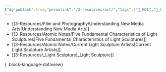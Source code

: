 ```yaml
---
{"dg-publish":true,"permalink":"/3-resources/art/","tags":["📍_MOC","🎨_Creative","📍_META","📥_New"],"updated":"2025-10-20T07:43:26.538-07:00"}
---
```


- [[3-Resources/Film and Photography/Understanding New Media Arts\|Understanding New Media Arts]]
- [[3-Resources/Atomic Notes/Five Fundamental Characteristics of Light Sculptures\|Five Fundamental Characteristics of Light Sculptures]]
- [[3-Resources/Atomic Notes/Current Light Sculpture Artists\|Current Light Sculpture Artists]]
- [[3-Resources/_Light Sculpture\|_Light Sculpture]]

{ .block-language-dataview}


